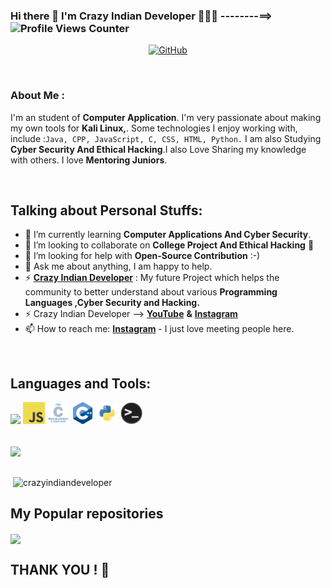 ### Hi there 👋 I'm Crazy Indian Developer 👋🏾‍💻		--------==>	![Profile Views Counter](https://komarev.com/ghpvc/?username=CrazyIndianDeveloper&label=PROFILE+VIEWS&color=green) </pre>
<p align="center">
	<a href="https://github.com/crazyindiandeveloer"><img src="https://img.shields.io/github/followers/crazyindiandeveloper.svg?label=GitHub&style=social" alt="GitHub" height="20"></a>
</p>
<br />

### About Me : 

I'm an student of **Computer Application**. I'm very passionate about making my own tools for **Kali Linux,**. Some technologies I enjoy working with, include :`Java, CPP, JavaScript, C, CSS, HTML, Python.` I am also Studying **Cyber Security And Ethical Hacking**.I also Love Sharing my knowledge with others. I love **Mentoring Juniors**.


<br />
 
## **Talking about Personal Stuffs:**

- 🌱 I’m currently learning **Computer Applications And Cyber Security**.	
- 👯 I’m looking to collaborate on **College Project And Ethical Hacking** 🤝
- 🤔 I’m looking for help with **Open-Source Contribution** :-)
- 💬 Ask me about anything, I am happy to help.
- ⚡️ [**Crazy Indian Developer**](https://www.youtube.com/channel/UCnij5U2Ic3PtpzCWmmydP7g?sub_confirmation=1) : My future Project which helps the community to better understand about various **Programming Languages ,Cyber Security and Hacking.** 
- ⚡️ Crazy Indian Developer --> [**YouTube**](https://www.youtube.com/channel/UCnij5U2Ic3PtpzCWmmydP7g?sub_confirmation=1) **&** [**Instagram**](https://www.instagram.com/crazy_indian_developer/?hl=en)
- 📫 How to reach me: [**Instagram**](https://www.instagram.com/mahajan__vijay) - I just love meeting people here.

<br/>


## **Languages and Tools:**  


<code><img height="35" src="https://upload.wikimedia.org/wikipedia/commons/thumb/1/10/CSS3_and_HTML5_logos_and_wordmarks.svg/791px-CSS3_and_HTML5_logos_and_wordmarks.svg.png"></code>
<code><img height="35" src="https://raw.githubusercontent.com/github/explore/80688e429a7d4ef2fca1e82350fe8e3517d3494d/topics/javascript/javascript.png"></code>
<code><img height="35" src="https://raw.githubusercontent.com/github/explore/80688e429a7d4ef2fca1e82350fe8e3517d3494d/topics/c/c.png"></code>
<code><img height="35" src="https://raw.githubusercontent.com/github/explore/80688e429a7d4ef2fca1e82350fe8e3517d3494d/topics/cpp/cpp.png"></code>
<code><img height="35" src="https://raw.githubusercontent.com/github/explore/80688e429a7d4ef2fca1e82350fe8e3517d3494d/topics/python/python.png"></code>
<code><img height="35" src="https://raw.githubusercontent.com/github/explore/80688e429a7d4ef2fca1e82350fe8e3517d3494d/topics/terminal/terminal.png"></code>

<br/>
 <img align="center" src="https://github-readme-stats.vercel.app/api/top-langs/?username=crazyindiandeveloper&layout=compact&theme=material-palenight" />

<br/>

<p><br/>&nbsp;<img align="center"[states] src="https://github-readme-stats.vercel.app/api?username=crazyindiandeveloper&show_icons=true&locale=en&show_owner=true" alt="crazyindiandeveloper	" /></p>

## My Popular repositories
<a href="https://github.com/crazyindiandeveloper/XeroSploit-Installer">
<img align="center" src="https://github-readme-stats.vercel.app/api/pin/?username=crazyindiandeveloper&repo=XeroSploit-Installer&theme=material-palenight" />
</a>
<br />

## THANK YOU !  :sparkling_heart:  


<!--
**CrazyIndianDeveloper/CrazyIndianDeveloper** is a ✨ _special_ ✨ repository because its `README.md` (this file) appears on your GitHub profile.
<!--
- 🔭 I’m currently working on ...
Here are some ideas to get you started:


- 🌱 I’m currently learning ...
- 👯 I’m looking to collaborate on ...
- 🤔 I’m looking for help with ...
- 💬 Ask me about ...
- 📫 How to reach me: ...
- 😄 Pronouns: ...
- ⚡ Fun fact: ...
-->
